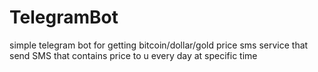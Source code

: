 # TelegramBot
simple telegram bot for getting bitcoin/dollar/gold price 
sms service that send SMS that contains price to u every day at specific time
